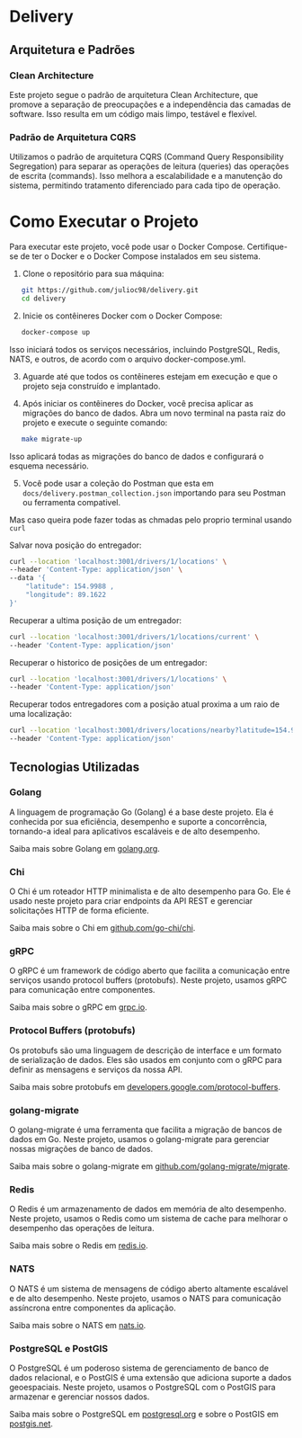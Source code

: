 # Delivery

## Arquitetura e Padrões

### Clean Architecture

Este projeto segue o padrão de arquitetura Clean Architecture, que promove a separação de preocupações e a independência das camadas de software. Isso resulta em um código mais limpo, testável e flexível.

### Padrão de Arquitetura CQRS

Utilizamos o padrão de arquitetura CQRS (Command Query Responsibility Segregation) para separar as operações de leitura (queries) das operações de escrita (commands). Isso melhora a escalabilidade e a manutenção do sistema, permitindo tratamento diferenciado para cada tipo de operação.

# Como Executar o Projeto

Para executar este projeto, você pode usar o Docker Compose. Certifique-se de ter o Docker e o Docker Compose instalados em seu sistema.

1. Clone o repositório para sua máquina:

```sh
   git https://github.com/julioc98/delivery.git
   cd delivery
```

2. Inicie os contêineres Docker com o Docker Compose:

```sh
   docker-compose up
```

Isso iniciará todos os serviços necessários, incluindo PostgreSQL, Redis, NATS, e outros, de acordo com o arquivo docker-compose.yml.

3. Aguarde até que todos os contêineres estejam em execução e que o projeto seja construído e implantado.

4. Após iniciar os contêineres do Docker, você precisa aplicar as migrações do banco de dados. Abra um novo terminal na pasta raiz do projeto e execute o seguinte comando:

```sh
   make migrate-up
```

Isso aplicará todas as migrações do banco de dados e configurará o esquema necessário.

5. Você pode usar a coleção do Postman que esta em `docs/delivery.postman_collection.json` importando para seu Postman ou ferramenta compativel.

Mas caso queira pode fazer todas as chmadas pelo proprio terminal usando `curl`

Salvar nova posição do entregador:
```sh
curl --location 'localhost:3001/drivers/1/locations' \
--header 'Content-Type: application/json' \
--data '{
    "latitude": 154.9988 ,
    "longitude": 89.1622
}'
```

Recuperar a ultima posição de um entregador:
```sh
curl --location 'localhost:3001/drivers/1/locations/current' \
--header 'Content-Type: application/json'
```

Recuperar o historico de posições de um entregador:
```sh
curl --location 'localhost:3001/drivers/1/locations' \
--header 'Content-Type: application/json'
```

Recuperar todos entregadores com a posição atual proxima a um raio de uma localização:
```sh
curl --location 'localhost:3001/drivers/locations/nearby?latitude=154.9987&longitude=89.1621&radius=100' \
--header 'Content-Type: application/json'
```


## Tecnologias Utilizadas

### Golang

A linguagem de programação Go (Golang) é a base deste projeto. Ela é conhecida por sua eficiência, desempenho e suporte a concorrência, tornando-a ideal para aplicativos escaláveis e de alto desempenho.

Saiba mais sobre Golang em [golang.org](https://golang.org/).

### Chi

O Chi é um roteador HTTP minimalista e de alto desempenho para Go. Ele é usado neste projeto para criar endpoints da API REST e gerenciar solicitações HTTP de forma eficiente.

Saiba mais sobre o Chi em [github.com/go-chi/chi](https://github.com/go-chi/chi).

### gRPC

O gRPC é um framework de código aberto que facilita a comunicação entre serviços usando protocol buffers (protobufs). Neste projeto, usamos gRPC para comunicação entre componentes.

Saiba mais sobre o gRPC em [grpc.io](https://grpc.io/).

### Protocol Buffers (protobufs)

Os protobufs são uma linguagem de descrição de interface e um formato de serialização de dados. Eles são usados em conjunto com o gRPC para definir as mensagens e serviços da nossa API.

Saiba mais sobre protobufs em [developers.google.com/protocol-buffers](https://developers.google.com/protocol-buffers).

### golang-migrate

O golang-migrate é uma ferramenta que facilita a migração de bancos de dados em Go. Neste projeto, usamos o golang-migrate para gerenciar nossas migrações de banco de dados.

Saiba mais sobre o golang-migrate em [github.com/golang-migrate/migrate](https://github.com/golang-migrate/migrate).

### Redis

O Redis é um armazenamento de dados em memória de alto desempenho. Neste projeto, usamos o Redis como um sistema de cache para melhorar o desempenho das operações de leitura.

Saiba mais sobre o Redis em [redis.io](https://redis.io/).

### NATS

O NATS é um sistema de mensagens de código aberto altamente escalável e de alto desempenho. Neste projeto, usamos o NATS para comunicação assíncrona entre componentes da aplicação.

Saiba mais sobre o NATS em [nats.io](https://nats.io/).

### PostgreSQL e PostGIS

O PostgreSQL é um poderoso sistema de gerenciamento de banco de dados relacional, e o PostGIS é uma extensão que adiciona suporte a dados geoespaciais. Neste projeto, usamos o PostgreSQL com o PostGIS para armazenar e gerenciar nossos dados.

Saiba mais sobre o PostgreSQL em [postgresql.org](https://www.postgresql.org/) e sobre o PostGIS em [postgis.net](https://postgis.net/).

